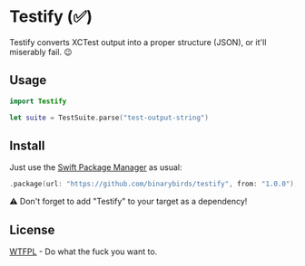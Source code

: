 # Testify (✅)

Testify converts XCTest output into a proper structure (JSON), or it'll miserably fail. 😉 

## Usage


```swift
import Testify

let suite = TestSuite.parse("test-output-string")
```

## Install

Just use the [Swift Package Manager](https://theswiftdev.com/2017/11/09/swift-package-manager-tutorial/) as usual:

```swift
.package(url: "https://github.com/binarybirds/testify", from: "1.0.0"),
```

⚠️ Don't forget to add "Testify" to your target as a dependency!



## License

[WTFPL](LICENSE) - Do what the fuck you want to.

